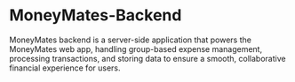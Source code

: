 # MoneyMates-Backend
 MoneyMates backend is a server-side application that powers the MoneyMates web app, handling group-based expense management, processing transactions, and storing data to ensure a smooth, collaborative financial experience for users.
